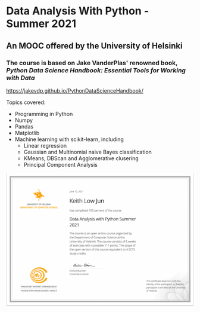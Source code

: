 # Data Analysis With Python - Summer 2021
## An MOOC offered by the University of Helsinki

### The course is based on Jake VanderPlas' renowned book, _Python Data Science Handbook: Essential Tools for Working with Data_ 
https://jakevdp.github.io/PythonDataScienceHandbook/

<p>Topics covered:

* Programming in Python 
* Numpy
* Pandas
* Matplotlib
* Machine learning with scikit-learn, including
  * Linear regression
  * Gaussian and Multinomial naive Bayes classification
  * KMeans, DBScan and Agglomerative clusering
  * Principal Component Analysis

 
 ![](dap-cert.png)
